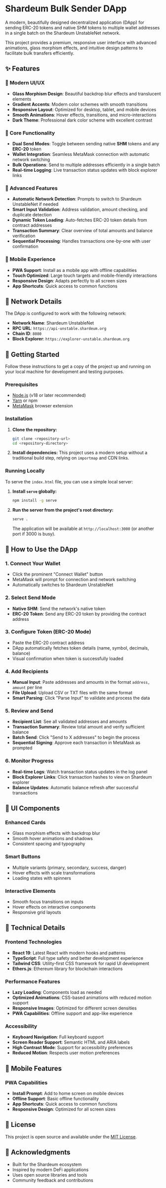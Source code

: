 # Shardeum Bulk Sender DApp

A modern, beautifully designed decentralized application (DApp) for sending ERC-20 tokens and native SHM tokens to multiple wallet addresses in a single batch on the Shardeum UnstableNet network.

This project provides a premium, responsive user interface with advanced animations, glass morphism effects, and intuitive design patterns to facilitate bulk transfers efficiently.

## ✨ Features

### 🎨 **Modern UI/UX**
- **Glass Morphism Design**: Beautiful backdrop blur effects and translucent elements
- **Gradient Accents**: Modern color schemes with smooth transitions
- **Responsive Layout**: Optimized for desktop, tablet, and mobile devices
- **Smooth Animations**: Hover effects, transitions, and micro-interactions
- **Dark Theme**: Professional dark color scheme with excellent contrast

### 🚀 **Core Functionality**
- **Dual Send Modes**: Toggle between sending native **SHM** tokens and any **ERC-20** token
- **Wallet Integration**: Seamless MetaMask connection with automatic network switching
- **Bulk Operations**: Send to multiple addresses efficiently in a single batch
- **Real-time Logging**: Live transaction status updates with block explorer links

### 🔧 **Advanced Features**
- **Automatic Network Detection**: Prompts to switch to Shardeum UnstableNet if needed
- **Smart Input Validation**: Address validation, amount checking, and duplicate detection
- **Dynamic Token Loading**: Auto-fetches ERC-20 token details from contract addresses
- **Transaction Summary**: Clear overview of total amounts and balance verification
- **Sequential Processing**: Handles transactions one-by-one with user confirmation

### 📱 **Mobile Experience**
- **PWA Support**: Install as a mobile app with offline capabilities
- **Touch Optimized**: Large touch targets and mobile-friendly interactions
- **Responsive Design**: Adapts perfectly to all screen sizes
- **App Shortcuts**: Quick access to common functions

## 🎯 **Network Details**

The DApp is configured to work with the following network:

- **Network Name**: Shardeum UnstableNet
- **RPC URL**: `https://api-unstable.shardeum.org`
- **Chain ID**: `8080`
- **Block Explorer**: `https://explorer-unstable.shardeum.org`

## 🚀 **Getting Started**

Follow these instructions to get a copy of the project up and running on your local machine for development and testing purposes.

### **Prerequisites**

- [Node.js](https://nodejs.org/) (v18 or later recommended)
- [Yarn](https://yarnpkg.com/) or npm
- [MetaMask](https://metamask.io/) browser extension

### **Installation**

1. **Clone the repository:**
   ```sh
   git clone <repository-url>
   cd <repository-directory>
   ```

2. **Install dependencies:**
   This project uses a modern setup without a traditional build step, relying on `importmap` and CDN links.

### **Running Locally**

To serve the `index.html` file, you can use a simple local server:

1. **Install `serve` globally:**
   ```sh
   npm install -g serve
   ```

2. **Run the server from the project's root directory:**
   ```sh
   serve .
   ```
   
   The application will be available at `http://localhost:3000` (or another port if 3000 is busy).

## 📖 **How to Use the DApp**

### **1. Connect Your Wallet**
- Click the prominent "Connect Wallet" button
- MetaMask will prompt for connection and network switching
- Automatically switches to Shardeum UnstableNet

### **2. Select Send Mode**
- **Native SHM**: Send the network's native token
- **ERC-20 Token**: Send any ERC-20 token by providing the contract address

### **3. Configure Token (ERC-20 Mode)**
- Paste the ERC-20 contract address
- DApp automatically fetches token details (name, symbol, decimals, balance)
- Visual confirmation when token is successfully loaded

### **4. Add Recipients**
- **Manual Input**: Paste addresses and amounts in the format `address, amount` per line
- **File Upload**: Upload CSV or TXT files with the same format
- **Smart Parsing**: Click "Parse Input" to validate and process the data

### **5. Review and Send**
- **Recipient List**: See all validated addresses and amounts
- **Transaction Summary**: Review total amount and verify sufficient balance
- **Batch Send**: Click "Send to X addresses" to begin the process
- **Sequential Signing**: Approve each transaction in MetaMask as prompted

### **6. Monitor Progress**
- **Real-time Logs**: Watch transaction status updates in the log panel
- **Block Explorer Links**: Click transaction hashes to view on Shardeum explorer
- **Balance Updates**: Automatic balance refresh after successful transactions

## 🎨 **UI Components**

### **Enhanced Cards**
- Glass morphism effects with backdrop blur
- Smooth hover animations and shadows
- Consistent spacing and typography

### **Smart Buttons**
- Multiple variants (primary, secondary, success, danger)
- Hover effects with scale transformations
- Loading states with spinners

### **Interactive Elements**
- Smooth focus transitions on inputs
- Hover effects on interactive components
- Responsive grid layouts


## 🔧 **Technical Details**

### **Frontend Technologies**
- **React 19**: Latest React with modern hooks and patterns
- **TypeScript**: Full type safety and better development experience
- **Tailwind CSS**: Utility-first CSS framework for rapid UI development
- **Ethers.js**: Ethereum library for blockchain interactions

### **Performance Features**
- **Lazy Loading**: Components load as needed
- **Optimized Animations**: CSS-based animations with reduced motion support
- **Responsive Images**: Optimized for different screen densities
- **PWA Capabilities**: Offline support and app-like experience

### **Accessibility**
- **Keyboard Navigation**: Full keyboard support
- **Screen Reader Support**: Semantic HTML and ARIA labels
- **High Contrast Mode**: Support for accessibility preferences
- **Reduced Motion**: Respects user motion preferences

## 📱 **Mobile Features**

### **PWA Capabilities**
- **Install Prompt**: Add to home screen on mobile devices
- **Offline Support**: Basic offline functionality
- **App Shortcuts**: Quick access to common functions
- **Responsive Design**: Optimized for all screen sizes


## 📄 **License**

This project is open source and available under the [MIT License](LICENSE).

## 🙏 **Acknowledgments**

- Built for the Shardeum ecosystem
- Inspired by modern DeFi applications
- Uses open source libraries and tools
- Community feedback and contributions

